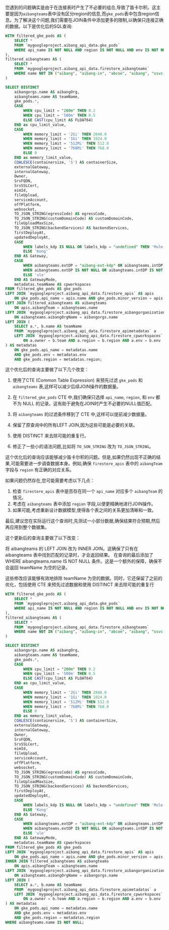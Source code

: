 您遇到的问题确实是由于在连接表时产生了不必要的组合,导致了笛卡尔积。这主要是因为`aibangteams`表中没有区分region的信息,而`gke_pods`表中包含region信息。为了解决这个问题,我们需要在JOIN条件中添加更多的限制,以确保只连接正确的数据。以下是优化后的SQL查询:



```sql
WITH filtered_gke_pods AS (
    SELECT *
    FROM `mygoogleproject.aibang_api_data.gke_pods`
    WHERE api_name IS NOT NULL AND region IS NOT NULL AND env IS NOT NULL
),
filtered_aibangteams AS (
    SELECT *
    FROM `mygoogleproject.aibang_api_data.firestore_aibangteams`
    WHERE name NOT IN ("aibang", "aibang-in", "abcoe", "aibang", "ssvc-aibang", "ssvc-aibangtest", "COLt")
)

SELECT DISTINCT
    aibangorgs.name AS aibangOrg,
    aibangteams.name AS teamName,
    gke_pods.*,
    CASE
        WHEN cpu_limit = "200m" THEN 0.2
        WHEN cpu_limit = '500m' THEN 0.5
        ELSE CAST(cpu_limit AS FLOAT64)
    END as cpu_limit_value,
    CASE
        WHEN memory_limit = '2Gi' THEN 2848.0
        WHEN memory_limit = '1Gi' THEN 1024.0
        WHEN memory_limit = '512Mi' THEN 512.0
        WHEN memory_limit = '768Mi' THEN 768.0
        ELSE 0
    END as memory_limit_value,
    COALESCE(containersize, 'S') AS containerSize,
    externalGateway,
    internalGateway,
    Owner,
    SrsFQDN,
    SrsSSLCert,
    eimId,
    fileUpload,
    serviceAccount,
    offPlatform,
    websocket,
    TO_JSON_STRING(egressCode) AS egressCode,
    TO_JSON_STRING(customDomainCode) AS customDomainCode,
    fileUploadMaxSize,
    TO_JSON_STRING(backendServices) AS backendServices,
    firstDeployAt,
    updatedDeployAt,
    CASE
        WHEN labels_kdp IS NULL OR labels_kdp = "undefined" THEN 'Mule'
        ELSE 'Kong'
    END AS Gateway,
    CASE
        WHEN aibangteams.extDP = "aibang-ext-kdp" OR aibangteams.intDP = "aibang-init-kdp" THEN "common"
        WHEN aibangteams.extDP IS NOT NULL OR aibangteams.intDP IS NOT NULL THEN 'dedicated'
        ELSE 'ule'
    END AS GatewayMode,
    metadatas.teamName AS cpworkspaces
FROM filtered_gke_pods AS gke_pods
LEFT JOIN `mygoogleproject.aibang_api_data.firestore_apis` AS apis
    ON gke_pods.api_name = apis.name AND gke_pods.minor_version = apis.version
LEFT JOIN filtered_aibangteams AS aibangteams
    ON apis.aibangTeam = aibangteams.name
LEFT JOIN `mygoogleproject.aibang_api_data.firestore_aibangorganizations` AS aibangorgs
    ON aibangteams.aibangOrgName = aibangorgs.name
LEFT JOIN (
    SELECT a.*, b.name AS teamName
    FROM `mygoogleproject.aibang_api_data.firestore_apimetadatas` a
    LEFT JOIN `mygoogleproject.aibang_api_data.firestore_cpworkspaces` b
        ON a.owner = b.team AND a.region = b.region AND a.env = b.env
) AS metadatas
    ON gke_pods.api_name = metadatas.name
    AND gke_pods.env = metadatas.env
    AND gke_pods.region = metadatas.region;

```

这个优化后的查询主要做了以下几个改变：

1. 使用了CTE (Common Table Expression) 来预先过滤 `gke_pods` 和 `aibangteams` 表,这样可以减少后续JOIN操作的数据量。

2. 在 `filtered_gke_pods` CTE 中,我们确保只选择 `api_name`, `region`, 和 `env` 都不为 NULL 的记录。这有助于避免在JOIN时产生不必要的NULL值匹配。

3. 将 `aibangteams` 的过滤条件移到了 CTE 中,这样可以提前减少数据量。

4. 保留了原查询中的所有LEFT JOIN,因为这些可能是必要的关联。

5. 使用 DISTINCT 来去除可能的重复行。

6. 修正了一些小的语法问题,比如将 `TO_SON_STRING` 改为 `TO_JSON_STRING`。

这个优化后的查询应该能够减少笛卡尔积的问题。但是,如果仍然出现不正确的结果,可能需要进一步调查数据本身。例如,确保 `firestore_apis` 表中的 `aibangTeam` 字段与 `region` 有正确的对应关系。

如果问题仍然存在,您可能需要考虑以下几点：

1. 检查 `firestore_apis` 表中是否存在同一个 `api_name` 对应多个 `aibangTeam` 的情况。
2. 考虑在 `aibangteams` 表中添加 `region` 字段,以便更精确地进行JOIN操作。
3. 如果可能,考虑重新设计数据模型,使得各个表之间的关系更加清晰和一致。

最后,建议您在实际运行这个查询时,先测试一小部分数据,确保结果符合预期,然后再应用到整个数据集。

这个更新后的查询主要做了以下改变：

将 aibangteams 的 LEFT JOIN 改为 INNER JOIN。这确保了只有在 aibangteams 表中找到匹配的记录时，才会返回结果。
在查询的最后添加了 WHERE aibangteams.name IS NOT NULL 条件。这是一个额外的保障，确保不会返回 teamName 为空的记录。

这些修改应该能够有效地排除 teamName 为空的数据。同时，它还保留了之前的优化，包括使用 CTE 来预先过滤数据和使用 DISTINCT 来去除可能的重复行

```sql
WITH filtered_gke_pods AS (
    SELECT *
    FROM `mygoogleproject.aibang_api_data.gke_pods`
    WHERE api_name IS NOT NULL AND region IS NOT NULL AND env IS NOT NULL
),
filtered_aibangteams AS (
    SELECT *
    FROM `mygoogleproject.aibang_api_data.firestore_aibangteams`
    WHERE name NOT IN ("aibang", "aibang-in", "abcoe", "aibang", "ssvc-aibang", "ssvc-aibangtest", "COLt")
)

SELECT DISTINCT
    aibangorgs.name AS aibangOrg,
    aibangteams.name AS teamName,
    gke_pods.*,
    CASE
        WHEN cpu_limit = "200m" THEN 0.2
        WHEN cpu_limit = '500m' THEN 0.5
        ELSE CAST(cpu_limit AS FLOAT64)
    END as cpu_limit_value,
    CASE
        WHEN memory_limit = '2Gi' THEN 2848.0
        WHEN memory_limit = '1Gi' THEN 1024.0
        WHEN memory_limit = '512Mi' THEN 512.0
        WHEN memory_limit = '768Mi' THEN 768.0
        ELSE 0
    END as memory_limit_value,
    COALESCE(containersize, 'S') AS containerSize,
    externalGateway,
    internalGateway,
    Owner,
    SrsFQDN,
    SrsSSLCert,
    eimId,
    fileUpload,
    serviceAccount,
    offPlatform,
    websocket,
    TO_JSON_STRING(egressCode) AS egressCode,
    TO_JSON_STRING(customDomainCode) AS customDomainCode,
    fileUploadMaxSize,
    TO_JSON_STRING(backendServices) AS backendServices,
    firstDeployAt,
    updatedDeployAt,
    CASE
        WHEN labels_kdp IS NULL OR labels_kdp = "undefined" THEN 'Mule'
        ELSE 'Kong'
    END AS Gateway,
    CASE
        WHEN aibangteams.extDP = "aibang-ext-kdp" OR aibangteams.intDP = "aibang-init-kdp" THEN "common"
        WHEN aibangteams.extDP IS NOT NULL OR aibangteams.intDP IS NOT NULL THEN 'dedicated'
        ELSE 'ule'
    END AS GatewayMode,
    metadatas.teamName AS cpworkspaces
FROM filtered_gke_pods AS gke_pods
LEFT JOIN `mygoogleproject.aibang_api_data.firestore_apis` AS apis
    ON gke_pods.api_name = apis.name AND gke_pods.minor_version = apis.version
INNER JOIN filtered_aibangteams AS aibangteams
    ON apis.aibangTeam = aibangteams.name
LEFT JOIN `mygoogleproject.aibang_api_data.firestore_aibangorganizations` AS aibangorgs
    ON aibangteams.aibangOrgName = aibangorgs.name
LEFT JOIN (
    SELECT a.*, b.name AS teamName
    FROM `mygoogleproject.aibang_api_data.firestore_apimetadatas` a
    LEFT JOIN `mygoogleproject.aibang_api_data.firestore_cpworkspaces` b
        ON a.owner = b.team AND a.region = b.region AND a.env = b.env
) AS metadatas
    ON gke_pods.api_name = metadatas.name
    AND gke_pods.env = metadatas.env
    AND gke_pods.region = metadatas.region
WHERE aibangteams.name IS NOT NULL;
```
```
```
